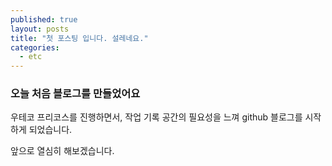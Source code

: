 ```yaml
---
published: true
layout: posts
title: "첫 포스팅 입니다. 설레네요."
categories:
  - etc
---
```


### 오늘 처음 블로그를 만들었어요

우테코 프리코스를 진행하면서, 작업 기록 공간의 필요성을 느껴 github 블로그를 시작하게 되었습니다.

앞으로 열심히 해보겠습니다.
